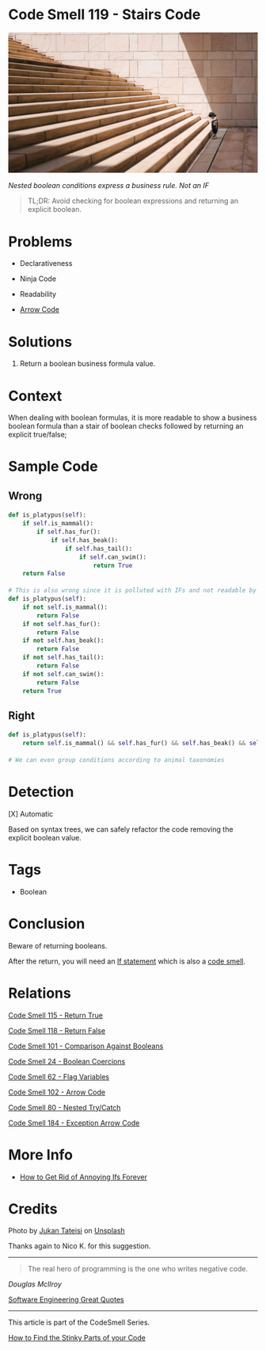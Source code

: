 # Code Smell 119 - Stairs Code

![Code Smell 119 - Stairs Code](Code%20Smell%20119%20-%20Stairs%20Code.jpg)

*Nested boolean conditions express a business rule. Not an IF*

> TL;DR: Avoid checking for boolean expressions and returning an explicit boolean.

# Problems

- Declarativeness

- Ninja Code

- Readability

- [Arrow Code](https://github.com/mcsee/Software-Design-Articles/tree/main/Articles/Code%20Smells/Code%20Smell%20102%20-%20Arrow%20Code/readme.md)

# Solutions

1. Return a boolean business formula value.

# Context

When dealing with boolean formulas, it is more readable to show a business boolean formula than a stair of boolean checks followed by returning an explicit true/false;

# Sample Code

## Wrong

[Gist Url]: # (https://gist.github.com/mcsee/b7125d33f30a8a37a40bc994fe7fcba6)
```python
def is_platypus(self):
    if self.is_mammal():
        if self.has_fur():
            if self.has_beak():
                if self.has_tail():
                    if self.can_swim():
                        return True
    return False

# This is also wrong since it is polluted with IFs and not readable by a biologist
def is_platypus(self):
    if not self.is_mammal():
        return False
    if not self.has_fur():
        return False
    if not self.has_beak():
        return False
    if not self.has_tail():
        return False
    if not self.can_swim():
        return False 
    return True
```

## Right

[Gist Url]: # (https://gist.github.com/mcsee/b0afdb15577225b97f66381872f373f1)
```python
def is_platypus(self):
    return self.is_mammal() && self.has_fur() && self.has_beak() && self.has_tail() && self.can_swim()
  
# We can even group conditions according to animal taxonomies
```

# Detection

[X] Automatic 

Based on syntax trees, we can safely refactor the code removing the explicit boolean value.

# Tags

- Boolean

# Conclusion

Beware of returning booleans. 

After the return, you will need an [If statement](https://github.com/mcsee/Software-Design-Articles/tree/main/Articles/Theory/How%20to%20Get%20Rid%20of%20Annoying%20IFs%20Forever/readme.md) which is also a [code smell](https://github.com/mcsee/Software-Design-Articles/tree/main/Articles/Code%20Smells/Code%20Smell%2036%20-%20Switch%20case%20elseif%20else%20if%20statements/readme.md).

# Relations

[Code Smell 115 - Return True](https://github.com/mcsee/Software-Design-Articles/tree/main/Articles/Code%20Smells/Code%20Smell%20115%20-%20Return%20True/readme.md)

[Code Smell 118 - Return False](https://github.com/mcsee/Software-Design-Articles/tree/main/Articles/Code%20Smells/Code%20Smell%20118%20-%20Return%20False/readme.md)

[Code Smell 101 - Comparison Against Booleans](https://github.com/mcsee/Software-Design-Articles/tree/main/Articles/Code%20Smells/Code%20Smell%20101%20-%20Comparison%20Against%20Booleans/readme.md)

[Code Smell 24 - Boolean Coercions](https://github.com/mcsee/Software-Design-Articles/tree/main/Articles/Code%20Smells/Code%20Smell%2024%20-%20Boolean%20Coercions/readme.md)

[Code Smell 62 - Flag Variables](https://github.com/mcsee/Software-Design-Articles/tree/main/Articles/Code%20Smells/Code%20Smell%2062%20-%20Flag%20Variables/readme.md)

[Code Smell 102 - Arrow Code](https://github.com/mcsee/Software-Design-Articles/tree/main/Articles/Code%20Smells/Code%20Smell%20102%20-%20Arrow%20Code/readme.md)

[Code Smell 80 - Nested Try/Catch](https://github.com/mcsee/Software-Design-Articles/tree/main/Articles/Code%20Smells/Code%20Smell%2080%20-%20Nested%20Try%20Catch/readme.md)

[Code Smell 184 - Exception Arrow Code](https://github.com/mcsee/Software-Design-Articles/tree/main/Articles/Code%20Smells/Code%20Smell%20184%20-%20Exception%20Arrow%20Code/readme.md)

# More Info

- [How to Get Rid of Annoying Ifs Forever](https://github.com/mcsee/Software-Design-Articles/tree/main/Articles/Theory/How%20to%20Get%20Rid%20of%20Annoying%20IFs%20Forever/readme.md)

# Credits

Photo by [Jukan Tateisi](https://unsplash.com/@tateisimikito) on [Unsplash](https://unsplash.com/s/photos/stairs)
    
Thanks again to Nico K. for this suggestion.

* * *

> The real hero of programming is the one who writes negative code.

_Douglas McIlroy_
 
[Software Engineering Great Quotes](https://github.com/mcsee/Software-Design-Articles/tree/main/Articles/Quotes/Software%20Engineering%20Great%20Quotes/readme.md)

* * *

This article is part of the CodeSmell Series.

[How to Find the Stinky Parts of your Code](https://github.com/mcsee/Software-Design-Articles/tree/main/Articles/Code%20Smells/How%20to%20Find%20the%20Stinky%20parts%20of%20your%20Code/readme.md)